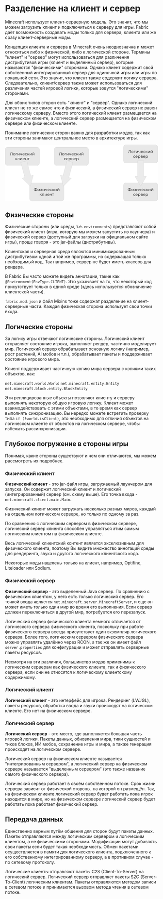 # Разделение на клиент и сервер
Minecraft использует клиент-серверную модель. Это значит, что мы можем загрузить клиент и подключиться к серверу для игры. Fabric даёт возможность создавать моды только для сервера, клиента или же сразу клиент-серверные моды.

Концепция клиента и сервера в Minecraft очень неоднозначна и может относиться либо к физической, либо к логической стороне. Термины "клиент" и "сервер" могут использоваться для различения дистрибутивов игры (клиент и выделенный сервер), которые называются "физическими" сторонами. Однако клиент содержит свой собственный интегрированный сервер для одиночной игры или игры по локальной сети. Это значит, что клиент также содержит логику сервера. Следовательно, клиент/сервер также может использоваться для различения частей игровой логики, которые зовутся "логическими" сторонами.

Для обоих типов сторон есть "клиент" и "сервер". Однако логический клиент не то же самое что и физический, а физический сервер не равен логическому серверу. Вместо этого логический клиент размещается на физическом клиенте, а логический сервер размещается на физическом сервере или физическом клиенте.

Понимание логических сторон важно для разработки модов, так как эти стороны занимают центральное место в архитектуре игры.

![схема](images/scheme.png)

## Физические стороны
Физические стороны (или среды, т.е. `environments`) представляют собой физический клиент (игра, которую мы можем запустить из лаунчера) и физический сервер (доступный для загрузки на официальном сайте игры), проще говоря - это jar-файлы (дистрибутивы).

Клиентская и серверная среда являются минимизированным дистрибутивом одной и той же программы, но содержащая только необходимый код. Так например, сервер не будет иметь классов для рендера.

В Fabric Вы часто можете видеть аннотации, такие как `@Environment(EnvType.CLIENT)`. Это указывает на то, что некоторый код присутствует только в одной среде (здесь используется обозначение клиентской части).

`fabric.mod.json` и файл Mixins тоже содержат разделение на клиент-серверные части. Каждая физическая сторона использует свои точки входа.

## Логические стороны
За логику игры отвечают логические стороны. Логический клиент отправляет состояние игрока, выполняет рендер, частично моделирует мир. Логический сервер обрабатывает основную логику (например, рост растений, AI мобов и т.п.), обрабатывает пакеты и поддерживает состояние игрового мира.

Клиент поддерживает частичную копию мира сервера с копиями таких объектов, как:

`net.minecraft.world.World`
`net.minecraft.entity.Entity`
`net.minecraft.block.entity.BlockEntity`

Эти реплицированные объекты позволяют клиенту и серверу выполнять некоторую общую игровую логику. Клиент может взаимодействовать с этими объектами, в то время как сервер выполнять синхронизацию. Вы нередко можете встретить проверку типа `if (!world.isClient)`, это необходимо для отличия объектов на логическом клиенте от объектов на логическом сервере, чтобы избежать рассинхронизации.

## Глубокое погружение в стороны игры
Понимая, какие стороны существуют и чем они отличаются, мы можем рассмотреть их подробнее.

### Физический клиент
**Физический клиент** - это jar-файл игры, загружаемый лаунчером для запуска. Он содержит логический клиент и логический (интегрированный) сервер (см. схему выше). Его точка входа - `net.minecraft.client.main.Main`.

Физический клиент может загружать несколько разных миров, каждый на отдельном логическом сервере, но только по одному за раз.

По сравнению с логическим сервером в физическом сервере, логический сервер клиента способен управляться этим самым логическим клиентом на физическом клиенте.

Весь логический клиентский контент является эксклюзивным для физического клиента, поэтому Вы видите множество аннотаций среды для рендеринга, звука и другого логического клиентского кода.

Некоторые моды нацелены только на клиент, например, Optifine, Liteloader или Sodium.

### Физический сервер
**Физический сервер** - это выделенный Java сервер. По сравнению с физическим клиентом, у него есть только логический сервер. Его точкой входа является `net.minecraft.server.MinecraftServer`, и еще он может иметь только один мир во время его выполнения. Если сервер должен переключиться в другой мир, потребуется его перезапуск.

Логический сервер физического клиента немного отличается от логического сервера физического клиента, поскольку при работе физического сервера всегда присутствует один экземпляр логического сервера. Более того, логическим сервером физического сервера можно управлять удалённо через RCON, а так же он имеет файл `server.properties` для конфигурации и может отправлять серверные пакеты ресурсов.

Несмотря на эти различия, большинство модов применимы к логическим серверам как физического клиента, так и физического сервера, если они не относятся к логическому клиентскому содержимому.

### Логический клиент
**Логический клиент** - это интерфейс для игрока. Рендеринг (LWJGL), пакеты ресурсов, обработка ввода и звуки происходят на логическом клиенте. Его нет на физическом сервере.

### Логический сервер
**Логический сервер** - это место, где выполняется большая часть игровой логики. Пакеты данных, обновления мира, тики сущностей и тиков блоков, ИИ мобов, сохранение игры и мира, а также генерация происходят на логическом сервере.

Логический сервер на физическом клиенте называется "интегрированным сервером", а логический сервер на физическом сервере называется "выделенным сервером" (это также название самого физического сервера).

Логический сервер работает в своём собственном потоке. Срок жизни сервера зависит от физической стороны, на которой он размещён. Так, на физическом клиенте логический сервер будет работать пока игрок находится в мире, но на физическом сервере логический сервер будет работать пока работает физический сервер.

## Передача данных
Единственно верным путём общения для сторон будут пакеты данных. Пакеты отправляются между логическим сервером и логическим клиентом, а не физическими сторонами. Модификации могут добавлять свои пакеты если будет такая необходимость. Обмен пакетами осуществляется в памяти для логического клиента, подключенного к его собственному интегрированному серверу, а в противном случае - по сетевому протоколу.

Логические клиенты отправляют пакеты C2S (Client-To-Server) на логический сервер. Логический сервер отправляет пакеты S2C (Server-To-Client) логическим клиентам. Пакеты отправляются методом записи в сетевом потоке и принимаются вызовом метода чтения в сетевом потоке.
